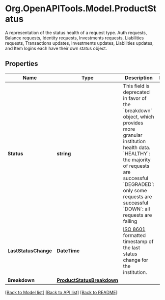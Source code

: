 # Org.OpenAPITools.Model.ProductStatus
A representation of the status health of a request type. Auth requests, Balance requests, Identity requests, Investments requests, Liabilities requests, Transactions updates, Investments updates, Liabilities updates, and Item logins each have their own status object.

## Properties

Name | Type | Description | Notes
------------ | ------------- | ------------- | -------------
**Status** | **string** | This field is deprecated in favor of the &#x60;breakdown&#x60; object, which provides more granular institution health data.  &#x60;HEALTHY&#x60;: the majority of requests are successful &#x60;DEGRADED&#x60;: only some requests are successful &#x60;DOWN&#x60;: all requests are failing | 
**LastStatusChange** | **DateTime** | [ISO 8601](https://wikipedia.org/wiki/ISO_8601) formatted timestamp of the last status change for the institution.  | 
**Breakdown** | [**ProductStatusBreakdown**](ProductStatusBreakdown.md) |  | 

[[Back to Model list]](../README.md#documentation-for-models) [[Back to API list]](../README.md#documentation-for-api-endpoints) [[Back to README]](../README.md)

